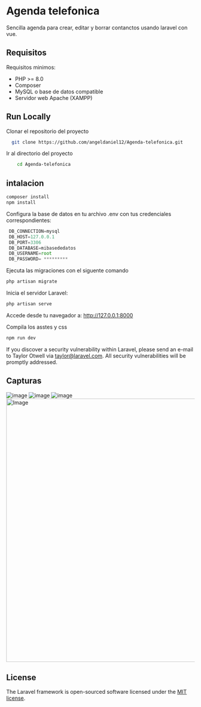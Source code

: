 
# Agenda telefonica
Sencilla agenda para crear, editar y borrar contanctos usando laravel con vue.



## Requisitos
Requisitos minimos:

- PHP >= 8.0
- Composer
- MySQL o base de datos compatible
- Servidor web Apache (XAMPP)




## Run Locally

Clonar el repositorio del proyecto 

```bash
  git clone https://github.com/angeldaniel12/Agenda-telefonica.git
```

Ir al directorio del proyecto

```bash
    cd Agenda-telefonica
```




## intalacion

```javascript
composer install
npm install

```
Configura la base de datos en tu archivo .env con tus credenciales correspondientes:
 
```javascript
 DB_CONNECTION=mysql
 DB_HOST=127.0.0.1
 DB_PORT=3306   
 DB_DATABASE=mibasededatos
 DB_USERNAME=root
 DB_PASSWORD= *********

```
Ejecuta las migraciones con el siguente comando

```javascript
php artisan migrate
```

Inicia el servidor Laravel:
```javascript
php artisan serve
```

Accede desde tu navegador a:
http://127.0.0.1:8000

Compila los asstes y css 

```javascript
npm run dev
```

If you discover a security vulnerability within Laravel, please send an e-mail to Taylor Otwell via [taylor@laravel.com](mailto:taylor@laravel.com). All security vulnerabilities will be promptly addressed.

## Capturas

![image](https://drive.google.com/uc?export=view&id=1giRcozYBpIH_sC2uvFiNmL8m6on0oDtS)
![image](https://drive.google.com/uc?export=view&id=1kSCxWrfY0bkroNJenTnI58SfJtX870dw)
![image](https://drive.google.com/uc?export=view&id=1BPgQEsJSdSWYf5YykNfX_EUeq9eQfloV)
<img width="704" alt="Image" src="https://github.com/user-attachments/assets/72c44311-4fcc-41c6-bd7b-807c6b015592" />

## License

The Laravel framework is open-sourced software licensed under the [MIT license](https://opensource.org/licenses/MIT).
